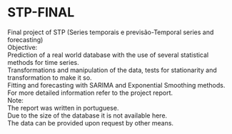 # STP-FINAL
Final project of STP (Series temporais e previsão-Temporal series and forecasting)<br>
Objective:<br>
Prediction of a real world database with the use of several statistical methods for time series.<br>
Transformations and manipulation of the data, tests for stationarity and transformation to make it so.<br>
Fitting and forecasting with SARIMA and Exponential Smoothing methods.<br>
For more detailed information refer to the project report.<br>
Note:<br>
The report was written in portuguese.<br>
Due to the size of the database it is not available here.<br>
The data can be provided upon request by other means.<br>
